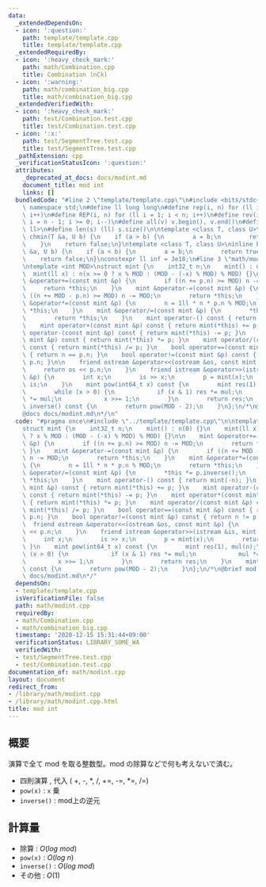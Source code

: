 ```yaml
---
data:
  _extendedDependsOn:
  - icon: ':question:'
    path: template/template.cpp
    title: template/template.cpp
  _extendedRequiredBy:
  - icon: ':heavy_check_mark:'
    path: math/Combination.cpp
    title: Combination (nCk)
  - icon: ':warning:'
    path: math/combination_big.cpp
    title: math/combination_big.cpp
  _extendedVerifiedWith:
  - icon: ':heavy_check_mark:'
    path: test/Combination.test.cpp
    title: test/Combination.test.cpp
  - icon: ':x:'
    path: test/SegmentTree.test.cpp
    title: test/SegmentTree.test.cpp
  _pathExtension: cpp
  _verificationStatusIcon: ':question:'
  attributes:
    _deprecated_at_docs: docs/modint.md
    document_title: mod int
    links: []
  bundledCode: "#line 2 \"template/template.cpp\"\n#include <bits/stdc++.h>\nusing\
    \ namespace std;\n#define ll long long\n#define rep(i, n) for (ll i = 0; i < n;\
    \ i++)\n#define REP(i, n) for (ll i = 1; i < n; i++)\n#define rev(i, n) for (ll\
    \ i = n - 1; i >= 0; i--)\n#define all(v) v.begin(), v.end()\n#define P pair<ll,\
    \ ll>\n#define len(s) (ll) s.size()\n\ntemplate <class T, class U>\ninline bool\
    \ chmin(T &a, U b) {\n    if (a > b) {\n        a = b;\n        return true;\n\
    \    }\n    return false;\n}\ntemplate <class T, class U>\ninline bool chmax(T\
    \ &a, U b) {\n    if (a < b) {\n        a = b;\n        return true;\n    }\n\
    \    return false;\n}\nconstexpr ll inf = 3e18;\n#line 3 \"math/modint.cpp\"\n\
    \ntemplate <int MOD>\nstruct mint {\n    int32_t n;\n    mint() : n(0) {}\n  \
    \  mint(ll x) : n(x >= 0 ? x % MOD : (MOD - (-x) % MOD) % MOD) {}\n\n    mint\
    \ &operator+=(const mint &p) {\n        if ((n += p.n) >= MOD) n -= MOD;\n   \
    \     return *this;\n    }\n    mint &operator-=(const mint &p) {\n        if\
    \ ((n += MOD - p.n) >= MOD) n -= MOD;\n        return *this;\n    }\n    mint\
    \ &operator*=(const mint &p) {\n        n = 1ll * n * p.n % MOD;\n        return\
    \ *this;\n    }\n    mint &operator/=(const mint &p) {\n        *this *= p.inverse();\n\
    \        return *this;\n    }\n    mint operator-() const { return mint(-n); }\n\
    \    mint operator+(const mint &p) const { return mint(*this) += p; }\n    mint\
    \ operator-(const mint &p) const { return mint(*this) -= p; }\n    mint operator*(const\
    \ mint &p) const { return mint(*this) *= p; }\n    mint operator/(const mint &p)\
    \ const { return mint(*this) /= p; }\n    bool operator==(const mint &p) const\
    \ { return n == p.n; }\n    bool operator!=(const mint &p) const { return n !=\
    \ p.n; }\n\n    friend ostream &operator<<(ostream &os, const mint &p) {\n   \
    \     return os << p.n;\n    }\n    friend istream &operator>>(istream &is, mint\
    \ &p) {\n        int x;\n        is >> x;\n        p = mint(x);\n        return\
    \ is;\n    }\n    mint pow(int64_t x) const {\n        mint res(1), mul(n);\n\
    \        while (x > 0) {\n            if (x & 1) res *= mul;\n            mul\
    \ *= mul;\n            x >>= 1;\n        }\n        return res;\n    }\n    mint\
    \ inverse() const {\n        return pow(MOD - 2);\n    }\n};\n/*\n@brief mod int\n\
    @docs docs/modint.md\n*/\n"
  code: "#pragma once\n#include \"../template/template.cpp\"\n\ntemplate <int MOD>\n\
    struct mint {\n    int32_t n;\n    mint() : n(0) {}\n    mint(ll x) : n(x >= 0\
    \ ? x % MOD : (MOD - (-x) % MOD) % MOD) {}\n\n    mint &operator+=(const mint\
    \ &p) {\n        if ((n += p.n) >= MOD) n -= MOD;\n        return *this;\n   \
    \ }\n    mint &operator-=(const mint &p) {\n        if ((n += MOD - p.n) >= MOD)\
    \ n -= MOD;\n        return *this;\n    }\n    mint &operator*=(const mint &p)\
    \ {\n        n = 1ll * n * p.n % MOD;\n        return *this;\n    }\n    mint\
    \ &operator/=(const mint &p) {\n        *this *= p.inverse();\n        return\
    \ *this;\n    }\n    mint operator-() const { return mint(-n); }\n    mint operator+(const\
    \ mint &p) const { return mint(*this) += p; }\n    mint operator-(const mint &p)\
    \ const { return mint(*this) -= p; }\n    mint operator*(const mint &p) const\
    \ { return mint(*this) *= p; }\n    mint operator/(const mint &p) const { return\
    \ mint(*this) /= p; }\n    bool operator==(const mint &p) const { return n ==\
    \ p.n; }\n    bool operator!=(const mint &p) const { return n != p.n; }\n\n  \
    \  friend ostream &operator<<(ostream &os, const mint &p) {\n        return os\
    \ << p.n;\n    }\n    friend istream &operator>>(istream &is, mint &p) {\n   \
    \     int x;\n        is >> x;\n        p = mint(x);\n        return is;\n   \
    \ }\n    mint pow(int64_t x) const {\n        mint res(1), mul(n);\n        while\
    \ (x > 0) {\n            if (x & 1) res *= mul;\n            mul *= mul;\n   \
    \         x >>= 1;\n        }\n        return res;\n    }\n    mint inverse()\
    \ const {\n        return pow(MOD - 2);\n    }\n};\n/*\n@brief mod int\n@docs\
    \ docs/modint.md\n*/"
  dependsOn:
  - template/template.cpp
  isVerificationFile: false
  path: math/modint.cpp
  requiredBy:
  - math/Combination.cpp
  - math/combination_big.cpp
  timestamp: '2020-12-15 15:31:44+09:00'
  verificationStatus: LIBRARY_SOME_WA
  verifiedWith:
  - test/SegmentTree.test.cpp
  - test/Combination.test.cpp
documentation_of: math/modint.cpp
layout: document
redirect_from:
- /library/math/modint.cpp
- /library/math/modint.cpp.html
title: mod int
---
```

## 概要

演算で全て mod を取る整数型。mod の除算などで何も考えないで済む。

- 四則演算 , 代入 ( +, -, \*, /, +=, -=, \*=, /=)
- ```pow(x)``` : ```x``` 乗
- ```inverse()``` : mod上の逆元

## 計算量

- 除算 : $O(log\ mod)$
- ```pow(x)``` : $O(log\ n)$
- ```inverse()``` : $O(log\ mod)$
- その他 : $O(1)$